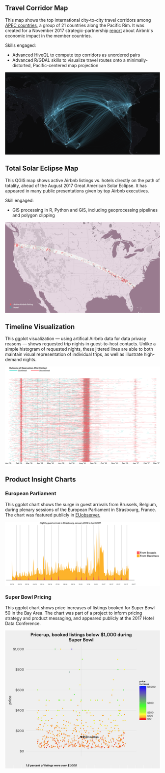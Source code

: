 ## Travel Corridor Map

This map shows the top international city-to-city travel corridors among [APEC countries](https://www.apec.org/about-us/about-apec/member-economies.aspx), a group of 21 countries along the Pacific Rim. It was created for a November 2017 strategic-partnership [report](https://2sqy5r1jf93u30kwzc1smfqt-wpengine.netdna-ssl.com/wp-content/uploads/2017/11/PC0284-APEC_Report_171107.pdf) about Airbnb's economic impact in the member countries.

Skills engaged:

* Advanced HiveQL to compute top corridors as unordered pairs
* Advanced R/GDAL skills to visualize travel routes onto a minimally-distorted, Pacific-centered map projection

![](images/APEC_corridors_map.png)



## Total Solar Eclipse Map

This QGIS map shows active Airbnb listings vs. hotels directly on the path of totality, ahead of the August 2017 Great American Solar Eclipse. It has appeared in many public presentations given by top Airbnb executives.

Skill engaged: 

* GIS processing in R, Python and GIS, including geoprocessing pipelines and polygon clipping 

![](images/solar_eclipse_map.png)


## Timeline Visualization

This ggplot visualization — using artifical Airbnb data for data privacy reasons — shows requested trip nights in guest-to-host contacts. Unlike a simple histogram of requested nights, these jittered lines are able to both maintain visual representation of individual trips, as well as illustrate high-demand nights.

![](images/contacts_timeline.png)


## Product Insight Charts

### European Parliament

This ggplot chart shows the surge in guest arrivals from Brussels, Belgium, during plenary sessions of the European Parliament in Strasbourg, France. The chart was featured publicly in [EUobserver.](https://euobserver.com/business/137889)

![](images/euro_parliament_chart.png)

### Super Bowl Pricing

This ggplot chart shows price increases of listings booked for Super Bowl 50 in the Bay Area. The chart was part of a project to inform pricing strategy and product messaging, and appeared publicly at the 2017 Hotel Data Conference.

![](images/superbowl_pricing_chart.png)


